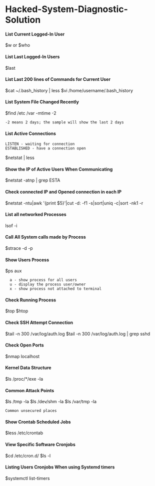 # Hacked-System-Diagnostic-Solution

#### List Current Logged-In User
$w or $who
#### List Last Logged-In Users
$last
#### List Last 200 lines of Commands for Current User
$cat ~/.bash_history | less
$vi /home/username/.bash_history
#### List System File Changed Recently
$find /etc /var -mtime -2
```
-2 means 2 days; the sample will show the last 2 days
```
#### List Active Connections
```
LISTEN - waiting for connection
ESTABLISHED - have a connection open
```
$netstat | less
#### Show the IP of Active Users When Communicating
$netstat -atnp | grep ESTA
#### Check connected IP and Opened connection in each IP
$netstat -ntu|awk '{print $5}'|cut -d: -f1 -s|sort|uniq -c|sort -nk1 -r
#### List all networked Processes
lsof -i
#### Call All System calls made by Process
$strace -d -p <PID Number>
#### Show Users Process
$ps aux
```
  a - show process for all users
  u - display the process user/owner
  x - show process not attached to terminal
```
#### Check Running Process
$top
$htop
#### Check SSH Attempt Connection
$tail -n 300 /var/log/auth.log
$tail -n 300 /var/log/auth.log | grep sshd
#### Check Open Ports
$nmap localhost
#### Kernel Data Structure
$ls /proc/*/exe -la
#### Common Attack Points
$ls /tmp -la
$ls /dev/shm -la
$ls /var/tmp -la
```
Common unsecured places
```
#### Show Crontab Scheduled Jobs
$less /etc/crontab
#### View Specific Software Cronjobs
$cd /etc/cron.d/
$ls -l
#### Listing Users Cronjobs When using Systemd timers
$systemctl list-timers


